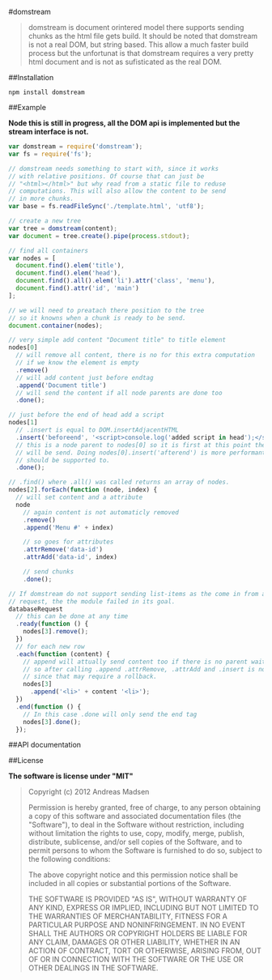 #domstream

> domstream is document orintered model there supports sending chunks
> as the html file gets build. It should be noted that domstream is not
> a real DOM, but string based. This allow a much faster build process
> but the unfortunat is that domstream requires a very pretty html document
> and is not as sufisticated as the real DOM.

##Installation

```sheel
npm install domstream
```

##Example

**Node this is still in progress, all the DOM api is implemented but
the stream interface is not.**

```JavaScript
var domstream = require('domstream');
var fs = require('fs');

// domstream needs something to start with, since it works
// with relative positions. Of course that can just be
// "<html></html>" but why read from a static file to reduse
// computations. This will also allow the content to be send
// in more chunks.
var base = fs.readFileSync('./template.html', 'utf8');

// create a new tree
var tree = domstream(content);
var document = tree.create().pipe(process.stdout);

// find all containers
var nodes = [
  document.find().elem('title'),
  document.find().elem('head'),
  document.find().all().elem('li').attr('class', 'menu'),
  document.find().attr('id', 'main')
];

// we will need to preatach there position to the tree
// so it knowns when a chunk is ready to be send.
document.container(nodes);

// very simple add content "Document title" to title element
nodes[0]
  // will remove all content, there is no for this extra computation
  // if we know the element is empty
  .remove()
  // will add content just before endtag
  .append('Document title')
  // will send the content if all node parents are done too
  .done();

// just before the end of head add a script
nodes[1]
  // .insert is equal to DOM.insertAdjacentHTML
  .insert('beforeend', '<script>console.log('added script in head');</script>')
  // this is a node parent to nodes[0] so it is first at this point the content
  // will be send. Doing nodes[0].insert('afterend') is more performant, but this
  // should be supported to.
  .done();

// .find() where .all() was called returns an array of nodes.
nodes[2].forEach(function (node, index) {
  // will set content and a attribute
  node
    // again content is not automaticly removed
    .remove()
    .append('Menu #' + index)

    // so goes for attributes
    .attrRemove('data-id')
    .attrAdd('data-id', index)

    // send chunks
    .done();

// If domstream do not support sending list-items as the come in from an database
// request, the the module failed in its goal.
databaseRequest
  // this can be done at any time
  .ready(function () {
    nodes[3].remove();
  })
  // for each new row
  .each(function (content) {
    // append will attually send content too if there is no parent waiting
    // so after calling .append .attrRemove, .attrAdd and .insert is not allowed
    // since that may require a rollback.
    nodes[3]
      .append('<li>' + content '<li>');
  })
  .end(function () {
    // In this case .done will only send the end tag
    nodes[3].done();
  });
```

##API documentation

##License

**The software is license under "MIT"**

> Copyright (c) 2012 Andreas Madsen
>
> Permission is hereby granted, free of charge, to any person obtaining a copy
> of this software and associated documentation files (the "Software"), to deal
> in the Software without restriction, including without limitation the rights
> to use, copy, modify, merge, publish, distribute, sublicense, and/or sell
> copies of the Software, and to permit persons to whom the Software is
> furnished to do so, subject to the following conditions:
>
> The above copyright notice and this permission notice shall be included in
> all copies or substantial portions of the Software.
>
> THE SOFTWARE IS PROVIDED "AS IS", WITHOUT WARRANTY OF ANY KIND, EXPRESS OR
> IMPLIED, INCLUDING BUT NOT LIMITED TO THE WARRANTIES OF MERCHANTABILITY,
> FITNESS FOR A PARTICULAR PURPOSE AND NONINFRINGEMENT. IN NO EVENT SHALL THE
> AUTHORS OR COPYRIGHT HOLDERS BE LIABLE FOR ANY CLAIM, DAMAGES OR OTHER
> LIABILITY, WHETHER IN AN ACTION OF CONTRACT, TORT OR OTHERWISE, ARISING FROM,
> OUT OF OR IN CONNECTION WITH THE SOFTWARE OR THE USE OR OTHER DEALINGS IN
> THE SOFTWARE.
